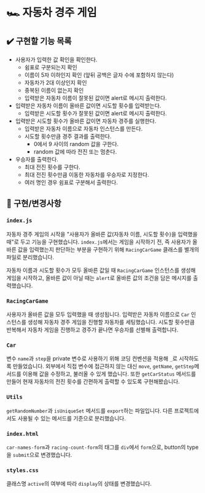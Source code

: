 # 🏎️ 자동차 경주 게임

## ✔️ 구현할 기능 목록

- 사용자가 입력한 값 확인을 확인한다.
  - 쉼표로 구분되는지 확인
  - 이름이 5자 이하인지 확인 (앞뒤 공백은 글자 수에 포함하지 않는다)
  - 자동차가 2대 이상인지 확인
  - 중복된 이름이 없는지 확인
  - 입력받은 자동차 이름이 잘못된 값이면 alert로 메시지 출력한다.
- 입력받은 자동차 이름이 올바른 값이면 시도할 횟수를 입력받는다.
  - 입력받은 시도할 횟수가 잘못된 값이면 alert로 메시지 출력한다.
- 입력받은 시도할 횟수가 올바른 값이면 자동차 경주를 실행한다.
  - 입력받은 자동차 이름으로 자동차 인스턴스를 만든다.
  - 시도할 횟수만큼 경주 결과를 출력한다.
    - 0에서 9 사이의 random 값을 구한다.
    - random 값에 따라 전진 또는 멈춘다.
- 우승자를 출력한다.
  - 최대 전진 횟수를 구한다.
  - 최대 전진 횟수만큼 이동한 자동차를 우승자로 지정한다.
  - 여러 명인 경우 쉼표로 구분해서 출력한다.

## 🧐 구현/변경사항

### `index.js`

자동차 경주 게임의 시작을 "사용자가 올바른 값(자동차 이름, 시도할 횟수)을 입력했을 때"로 두고 기능을 구현했습니다. `index.js`에서는 게임을 시작하기 전, 즉 사용자가 올바른 값을 입력했는지 판단하는 부분을 구현하기 위해 `RacingCarGame` 클래스를 별개의 파일로 분리했습니다.

자동차 이름과 시도할 횟수가 모두 올바른 값일 때 `RacingCarGame` 인스턴스를 생성해 게임을 시작하고, 올바른 값이 아닐 때는 `alert`로 올바른 값의 조건을 담은 메시지를 출력했습니다.

### `RacingCarGame`

사용자가 올바른 값을 모두 입력했을 때 생성됩니다.
입력받은 자동차 이름으로 `Car` 인스턴스를 생성해 자동차 경주 게임을 진행할 자동차를 세팅했습니다.
시도할 횟수만큼 반복해서 자동차 게임을 진행하고 경주가 끝나면 우승자를 선별해 출력합니다.

### `Car`

변수 `name`과 `step`을 private 변수로 사용하기 위해 코딩 컨벤션을 적용해 `_`로 시작하도록 만들었습니다.
외부에서 직접 변수에 접근하지 않는 대신 `move`, `getName`, `getStep`메서드를 이용해 값을 수정하고, 불러올 수 있게 했습니다.
또한 `getCarStatus` 메서드를 만들어 현재 자동차의 전진 횟수를 간편하게 출력할 수 있도록 구현해봤습니다.

### `Utils`

`getRandomNumber`과 `isUniqueSet` 메서드를 `export`하는 파일입니다.
다른 프로젝트에서도 사용될 수 있는 메서드를 기준으로 분리했습니다.

### `index.html`

`car-names-form`과 `racing-count-form`의 태그를 `div`에서 `form`으로, button의 type을 `submit`으로 변경했습니다.

### `styles.css`

클래스명 `active`의 여부에 따라 `display`의 상태를 변경했습니다.
